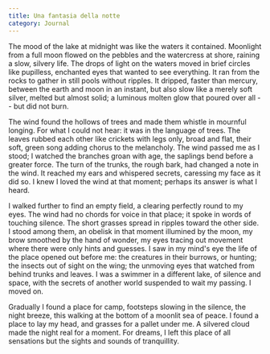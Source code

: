 ```yaml
---
title: Una fantasia della notte
category: Journal
---
```


The mood of the lake at midnight was like the waters it contained.
Moonlight from a full moon flowed on the pebbles and the watercress at
shore, raining a slow, silvery life.  The drops of light on the waters
moved in brief circles like pupilless, enchanted eyes that wanted to see
everything.  It ran from the rocks to gather in still pools without
ripples.  It dripped, faster than mercury, between the earth and moon in
an instant, but also slow like a merely soft silver, melted but almost
solid; a luminous molten glow that poured over all -- but did not burn.

The wind found the hollows of trees and made them whistle in mournful
longing.  For what I could not hear: it was in the language of trees.
The leaves rubbed each other like crickets with legs only, broad and
flat, their soft, green song adding chorus to the melancholy.  The wind
passed me as I stood; I watched the branches groan with age, the
saplings bend before a greater force.  The turn of the trunks, the rough
bark, had changed a note in the wind.  It reached my ears and whispered
secrets, caressing my face as it did so.  I knew I loved the wind at
that moment; perhaps its answer is what I heard.

I walked further to find an empty field, a clearing perfectly round to
my eyes.  The wind had no chords for voice in that place; it spoke in
words of touching silence.  The short grasses spread in ripples toward
the other side.  I stood among them, an obelisk in that moment illumined
by the moon, my brow smoothed by the hand of wonder, my eyes tracing out
movement where there were only hints and guesses.  I saw in my mind's
eye the life of the place opened out before me: the creatures in their
burrows, or hunting; the insects out of sight on the wing; the unmoving
eyes that watched from behind trunks and leaves.  I was a swimmer in a
different lake, of silence and space, with the secrets of another world
suspended to wait my passing.  I moved on.

Gradually I found a place for camp, footsteps slowing in the silence,
the night breeze, this walking at the bottom of a moonlit sea of peace.
I found a place to lay my head, and grasses for a pallet under me.  A
silvered cloud made the night real for a moment.  For dreams, I left
this place of all sensations but the sights and sounds of tranquillity.


